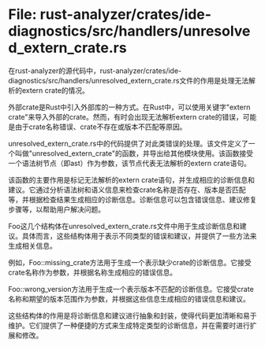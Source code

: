 # File: rust-analyzer/crates/ide-diagnostics/src/handlers/unresolved_extern_crate.rs

在rust-analyzer的源代码中，rust-analyzer/crates/ide-diagnostics/src/handlers/unresolved_extern_crate.rs文件的作用是处理无法解析的extern crate的情况。

外部crate是Rust中引入外部库的一种方式。在Rust中，可以使用关键字"extern crate"来导入外部的crate。然而，有时会出现无法解析extern crate的错误，可能是由于crate名称错误、crate不存在或版本不匹配等原因。

unresolved_extern_crate.rs中的代码提供了对此类错误的处理。该文件定义了一个叫做"unresolved_extern_crate"的函数，并导出给其他模块使用。该函数接受一个语法树节点（即ast）作为参数，该节点代表无法解析的extern crate语句。

该函数的主要作用是标记无法解析的extern crate语句，并生成相应的诊断信息和建议。它通过分析语法树和语义信息来检查crate名称是否存在、版本是否匹配等，并根据检查结果生成相应的诊断信息。诊断信息可以包含错误信息、建议修复步骤等，以帮助用户解决问题。

Foo这几个结构体在unresolved_extern_crate.rs文件中用于生成诊断信息和建议。具体而言，这些结构体用于表示不同类型的错误和建议，并提供了一些方法来生成相关信息。

例如，Foo::missing_crate方法用于生成一个表示缺少crate的诊断信息。它接受crate名称作为参数，并根据名称生成相应的错误信息。

Foo::wrong_version方法用于生成一个表示版本不匹配的诊断信息。它接受crate名称和期望的版本范围作为参数，并根据这些信息生成相应的错误信息和建议。

这些结构体的作用是将诊断信息和建议进行抽象和封装，使得代码更加清晰和易于维护。它们提供了一种便捷的方式来生成特定类型的诊断信息，并在需要时进行扩展和修改。

